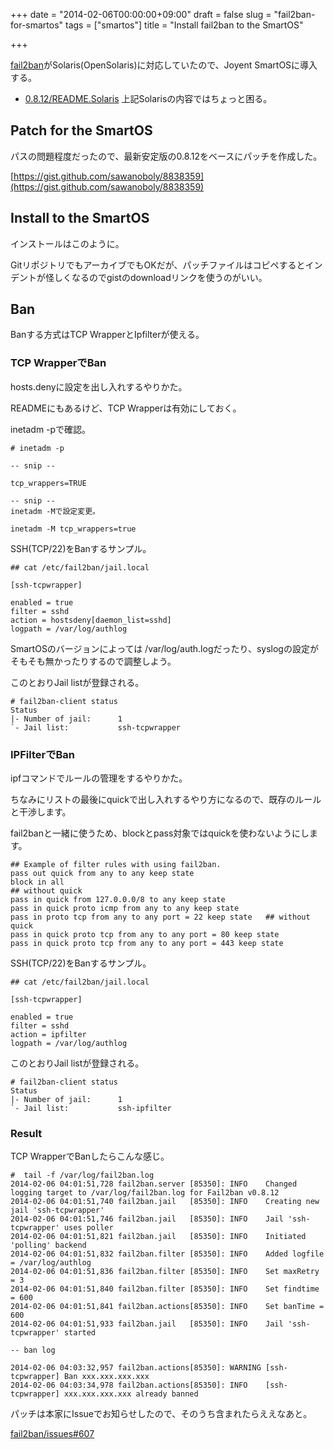 +++
date = "2014-02-06T00:00:00+09:00"
draft = false
slug = "fail2ban-for-smartos"
tags = ["smartos"]
title = "Install fail2ban to the SmartOS"

+++

[fail2ban](http://www.fail2ban.org/wiki/index.php/Main_Page)がSolaris(OpenSolaris)に対応していたので、Joyent SmartOSに導入する。

- [0.8.12/README.Solaris](https://github.com/fail2ban/fail2ban/blob/0.8.12/README.Solaris)
上記Solarisの内容ではちょっと困る。

## Patch for the SmartOS

パスの問題程度だったので、最新安定版の0.8.12をベースにパッチを作成した。

[https://gist.github.com/sawanoboly/8838359](https://gist.github.com/sawanoboly/8838359)

<script src="https://gist.github.com/sawanoboly/8838359.js?file=0.8.12_smartos.patch"></script>

## Install to the SmartOS

インストールはこのように。

GitリポジトリでもアーカイブでもOKだが、パッチファイルはコピペするとインデントが怪しくなるのでgistのdownloadリンクを使うのがいい。

<script src="https://gist.github.com/sawanoboly/8838359.js?file=README.smartos.md"></script>

## Ban

Banする方式はTCP WrapperとIpfilterが使える。

### TCP WrapperでBan

hosts.denyに設定を出し入れするやりかた。

READMEにもあるけど、TCP Wrapperは有効にしておく。

inetadm -pで確認。

```
# inetadm -p

-- snip --

tcp_wrappers=TRUE

-- snip --
inetadm -Mで設定変更。

inetadm -M tcp_wrappers=true
```

SSH(TCP/22)をBanするサンプル。

```
## cat /etc/fail2ban/jail.local 

[ssh-tcpwrapper]

enabled = true
filter = sshd
action = hostsdeny[daemon_list=sshd]
logpath = /var/log/authlog
```

SmartOSのバージョンによっては /var/log/auth.logだったり、syslogの設定がそもそも無かったりするので調整しよう。

このとおりJail listが登録される。

```
# fail2ban-client status
Status
|- Number of jail:      1
`- Jail list:           ssh-tcpwrapper
```

### IPFilterでBan

ipfコマンドでルールの管理をするやりかた。

ちなみにリストの最後にquickで出し入れするやり方になるので、既存のルールと干渉します。

fail2banと一緒に使うため、blockとpass対象ではquickを使わないようにします。

```
## Example of filter rules with using fail2ban.
pass out quick from any to any keep state
block in all                                                                                ## without quick
pass in quick from 127.0.0.0/8 to any keep state
pass in quick proto icmp from any to any keep state
pass in proto tcp from any to any port = 22 keep state   ## without quick
pass in quick proto tcp from any to any port = 80 keep state
pass in quick proto tcp from any to any port = 443 keep state
```

SSH(TCP/22)をBanするサンプル。

```
## cat /etc/fail2ban/jail.local 

[ssh-tcpwrapper]

enabled = true
filter = sshd
action = ipfilter
logpath = /var/log/authlog
```

このとおりJail listが登録される。

```
# fail2ban-client status        
Status
|- Number of jail:      1
`- Jail list:           ssh-ipfilter
```

### Result


TCP WrapperでBanしたらこんな感じ。

```
#  tail -f /var/log/fail2ban.log
2014-02-06 04:01:51,728 fail2ban.server [85350]: INFO    Changed logging target to /var/log/fail2ban.log for Fail2ban v0.8.12
2014-02-06 04:01:51,740 fail2ban.jail   [85350]: INFO    Creating new jail 'ssh-tcpwrapper'
2014-02-06 04:01:51,746 fail2ban.jail   [85350]: INFO    Jail 'ssh-tcpwrapper' uses poller
2014-02-06 04:01:51,821 fail2ban.jail   [85350]: INFO    Initiated 'polling' backend
2014-02-06 04:01:51,832 fail2ban.filter [85350]: INFO    Added logfile = /var/log/authlog
2014-02-06 04:01:51,836 fail2ban.filter [85350]: INFO    Set maxRetry = 3
2014-02-06 04:01:51,840 fail2ban.filter [85350]: INFO    Set findtime = 600
2014-02-06 04:01:51,841 fail2ban.actions[85350]: INFO    Set banTime = 600
2014-02-06 04:01:51,933 fail2ban.jail   [85350]: INFO    Jail 'ssh-tcpwrapper' started

-- ban log

2014-02-06 04:03:32,957 fail2ban.actions[85350]: WARNING [ssh-tcpwrapper] Ban xxx.xxx.xxx.xxx
2014-02-06 04:03:34,978 fail2ban.actions[85350]: INFO    [ssh-tcpwrapper] xxx.xxx.xxx.xxx already banned
```

パッチは本家にIssueでお知らせしたので、そのうち含まれたらええなあと。

[fail2ban/issues#607](https://github.com/fail2ban/fail2ban/issues/607)

